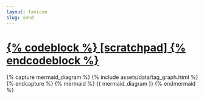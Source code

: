 ```yaml
---
layout: favicon
slug: send
---
```

<h1 class="post-title"><a href="#bottom-of-page" aria-label="Go to bottom">{% codeblock %} [scratchpad] {% endcodeblock %}</a></h1>
{% capture mermaid_diagram %}
{% include assets/data/tag_graph.html %}
{% endcapture %}
{% mermaid %}
{{ mermaid_diagram }}
{% endmermaid %}
<div
        id="cusdis_thread"
        data-host="https://cusdis.com"
        data-app-id="b592d3cb-aef5-4de9-b6d3-0775168629fb"
        data-page-id="{{ page.url | slugify }}"
        data-page-url="{{ site.url }}{% if site.baseurl %}{{ site.baseurl }}{% endif %}{{ page.url }}"
        data-page-title="{{ page.title | escape }}"
></div>
<script async defer src="https://cusdis.com/js/cusdis.es.js"></script>
